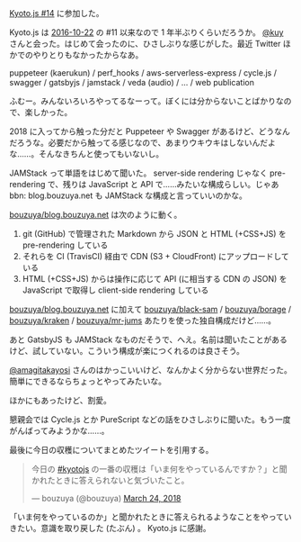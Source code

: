 [Kyoto.js #14](https://kyotojs.connpass.com/event/80019/) に参加した。

Kyoto.js は [2016-10-22][] の #11 以来なので 1 年半ぶりくらいだろうか。 [@kuy](https://twitter.com/kuy) さんと会った。はじめて会ったのに、ひさしぶりな感じがした。最近 Twitter ほかでのやりとりもなかったからなあ。

puppeteer (kaerukun) / perf_hooks / aws-serverless-express / cycle.js / swagger / gatsbyjs / jamstack / veda (audio) / ... / web publication

ふむー。みんないろいろやってるなーって。ぼくには分からないことばかりなので、楽しかった。

2018 に入ってから触った分だと Puppeteer や Swagger があるけど、どうなんだろうな。必要だから触ってる感じなので、あまりウキウキはしないんだよな……。そんなきちんと使ってもいないし。

JAMStack って単語をはじめて聞いた。 server-side rendering じゃなく pre-rendering で、残りは JavaScript と API で……みたいな構成らしい。じゃあ bbn: blog.bouzuya.net も JAMStack な構成と言っていいのかな。

[bouzuya/blog.bouzuya.net][] は次のように動く。

1. git (GitHub) で管理された Markdown から JSON と HTML (+CSS+JS) を pre-rendering している
2. それらを CI (TravisCI) 経由で CDN (S3 + CloudFront) にアップロードしている
3. HTML (+CSS+JS) からは操作に応じて API (に相当する CDN の JSON) を JavaScript で取得し client-side rendering している

[bouzuya/blog.bouzuya.net][] に加えて [bouzuya/black-sam][] / [bouzuya/borage][] / [bouzuya/kraken][] / [bouzuya/mr-jums][] あたりを使った独自構成だけど……。

あと GatsbyJS も JAMStack なものだそうで、へえ。名前は聞いたことがあるけど、試していない。こういう構成が楽につくれるのは良さそう。

[@amagitakayosi](https://twitter.com/amagitakayosi) さんのはかっこいいけど、なんかよく分からない世界だった。簡単にできるならちょっとやってみたいな。

ほかにもあったけど、割愛。

懇親会では Cycle.js とか PureScript などの話をひさしぶりに聞いた。もう一度がんばってみようかな……。

最後に今日の収穫についてまとめたツイートを引用する。

<blockquote class="twitter-tweet" data-partner="tweetdeck"><p lang="ja" dir="ltr">今日の <a href="https://twitter.com/hashtag/kyotojs?src=hash&amp;ref_src=twsrc%5Etfw">#kyotojs</a> の一番の収穫は「いま何をやっているんですか？」と聞かれたときに答えられないと気づいたこと。</p>&mdash; bouzuya (@bouzuya) <a href="https://twitter.com/bouzuya/status/977496055141945345?ref_src=twsrc%5Etfw">March 24, 2018</a></blockquote>
<script async src="https://platform.twitter.com/widgets.js" charset="utf-8"></script>

「いま何をやっているのか」と聞かれたときに答えられるようなことをやっていきたい。意識を取り戻した (たぶん) 。 Kyoto.js に感謝。

[2016-10-22]: https://blog.bouzuya.net/2016/10/22/
[bouzuya/black-sam]: https://github.com/bouzuya/black-sam
[bouzuya/blog.bouzuya.net]: https://github.com/bouzuya/blog.bouzuya.net
[bouzuya/borage]: https://github.com/bouzuya/borage
[bouzuya/kraken]: https://github.com/bouzuya/kraken
[bouzuya/mr-jums]: https://github.com/bouzuya/mr-jums
